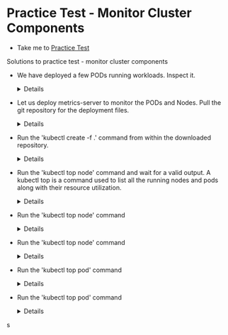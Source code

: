 # Practice Test - Monitor Cluster Components
  - Take me to [Practice Test](https://kodekloud.com/topic/practice-test-monitor-cluster-components/)
  
Solutions to practice test - monitor cluster components
- We have deployed a few PODs running workloads. Inspect it.

  <details>
  
  ```
  $ kubectl get pods
  ```
  </details>
  
- Let us deploy metrics-server to monitor the PODs and Nodes. Pull the git repository for the deployment files.

  <details>
  
  ```
  $ git clone https://github.com/kodekloudhub/kubernetes-metrics-server.git
  ```
  </details>
  
- Run the 'kubectl create -f .' command from within the downloaded repository.

  <details>
  
  ```
  $ cd kubernetes-metrics-server
  $ kubectl create -f .
  ```
  </details>
    
- Run the 'kubectl top node' command and wait for a valid output. A kubectl top is a command used to list all the running nodes and pods along with their resource utilization.

  <details>
  
  ```
  $ kubectl top node
  ```
  </details>
  
- Run the 'kubectl top node' command

  <details>
  
  ```
  $ kubectl top node
  ```
  </details>
  
- Run the 'kubectl top node' command
  
  <details>
  
  ```
  $ kubectl top node
  ```
  </details>
  
- Run the 'kubectl top pod' command
  
  <details>
  
  ```
  $ kubectl top pod
  ```
  </details>
  
- Run the 'kubectl top pod' command
  
  <details>
  
  ```
  $ kubectl top pod
  ```
  </details>
  

s
